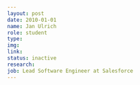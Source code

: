 ```yaml
---
layout: post
date: 2010-01-01
name: Jan Ulrich
role: student
type: 
img: 
link: 
status: inactive
research: 
job: Lead Software Engineer at Salesforce
---
```

